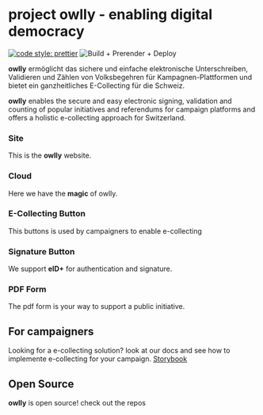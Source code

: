 # project owlly - enabling digital democracy

[![code style: prettier](https://img.shields.io/badge/code_style-prettier-ff69b4.svg?style=flat-square)](https://github.com/prettier/prettier) ![Build + Prerender + Deploy](https://github.com/project-owlly/website/workflows/Build%20+%20Prerender%20+%20Deploy/badge.svg?branch=master)

**owlly** ermöglicht das sichere und einfache elektronische Unterschreiben, Validieren und Zählen von Volksbegehren für Kampagnen-Plattformen und bietet ein ganzheitliches E-Collecting für die Schweiz.

**owlly** enables the secure and easy electronic signing, validation and counting of popular initiatives and referendums for campaign platforms and offers a holistic e-collecting approach for Switzerland.

### Site

This is the **owlly** website.

### Cloud

Here we have the **magic** of owlly.

### E-Collecting Button

This buttons is used by campaigners to enable e-collecting

### Signature Button

We support **eID+** for authentication and signature.

### PDF Form

The pdf form is your way to support a public initiative.

## For campaigners

Looking for a e-collecting solution? look at our docs and see how to implemente e-collecting for your campaign. [Storybook](https://docs.owlly.ch)

## Open Source

**owlly** is open source! check out the repos
